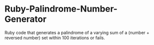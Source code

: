 # Ruby-Palindrome-Number-Generator
Ruby code that generates a palindrome of a varying sum of a (number + reversed number) set within 100 iterations or fails.

